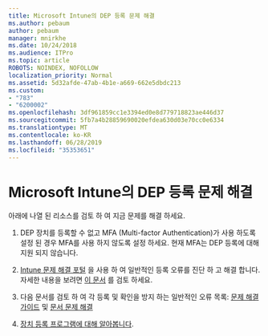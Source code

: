 ```yaml
---
title: Microsoft Intune의 DEP 등록 문제 해결
ms.author: pebaum
author: pebaum
manager: mnirkhe
ms.date: 10/24/2018
ms.audience: ITPro
ms.topic: article
ROBOTS: NOINDEX, NOFOLLOW
localization_priority: Normal
ms.assetid: 5d32afde-47ab-4b1e-a669-662e5dbdc213
ms.custom:
- "783"
- "6200002"
ms.openlocfilehash: 3df961859cc1e3394ed0e8d779718823ae446d37
ms.sourcegitcommit: 5fb7a4b28859690020efdea630d03e70cc0e6334
ms.translationtype: MT
ms.contentlocale: ko-KR
ms.lasthandoff: 06/28/2019
ms.locfileid: "35353651"
---
```

# <a name="troubleshoot-issues-with-dep-enrollment-in-microsoft-intune"></a>Microsoft Intune의 DEP 등록 문제 해결

아래에 나열 된 리소스를 검토 하 여 지금 문제를 해결 하세요.
  
1. DEP 장치를 등록할 수 없고 MFA (Multi-factor Authentication)가 사용 하도록 설정 된 경우 MFA를 사용 하지 않도록 설정 하세요. 현재 MFA는 DEP 등록에 대해 지원 되지 않습니다.

2. [Intune 문제 해결 포털](https://devicemanagement.microsoft.com/#blade/Microsoft_Intune_DeviceSettings/TroubleshootBlade) 을 사용 하 여 일반적인 등록 오류를 진단 하 고 해결 합니다. 자세한 내용을 보려면 [이 문서](https://docs.microsoft.com/intune/help-desk-operators) 를 검토 하세요.

3. 다음 문서를 검토 하 여 각 등록 및 확인을 방지 하는 일반적인 오류 목록: [문제 해결 가이드](https://support.microsoft.com/help/4039809/troubleshooting-ios-device-enrollment-in-intune) 및 [문서 문제 해결](https://docs.microsoft.com/intune-classic/troubleshoot/troubleshoot-device-enrollment-in-intune)

4. [장치 등록 프로그램에 대해 알아봅니다](https://docs.microsoft.com/intune/device-enrollment-program-enroll-ios).
